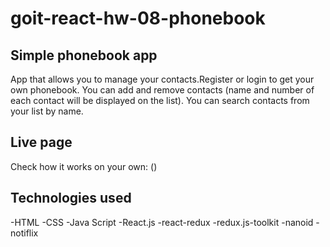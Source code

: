 # goit-react-hw-08-phonebook

## Simple phonebook app

App that allows you to manage your contacts.Register or login to get your own
phonebook. You can add and remove contacts (name and number of each contact will
be displayed on the list). You can search contacts from your list by name.

## Live page

Check how it works on your own: ()

## Technologies used

-HTML -CSS -Java Script -React.js -react-redux -redux.js-toolkit -nanoid
-notiflix
